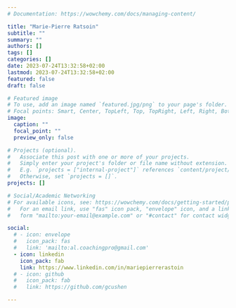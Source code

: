 ```yaml
---
# Documentation: https://wowchemy.com/docs/managing-content/

title: "Marie-Pierre Ratsoin"
subtitle: ""
summary: ""
authors: []
tags: []
categories: []
date: 2023-07-24T13:32:58+02:00
lastmod: 2023-07-24T13:32:58+02:00
featured: false
draft: false

# Featured image
# To use, add an image named `featured.jpg/png` to your page's folder.
# Focal points: Smart, Center, TopLeft, Top, TopRight, Left, Right, BottomLeft, Bottom, BottomRight.
image:
  caption: ""
  focal_point: ""
  preview_only: false

# Projects (optional).
#   Associate this post with one or more of your projects.
#   Simply enter your project's folder or file name without extension.
#   E.g. `projects = ["internal-project"]` references `content/project/deep-learning/index.md`.
#   Otherwise, set `projects = []`.
projects: []

# Social/Academic Networking
# For available icons, see: https://wowchemy.com/docs/getting-started/page-builder/#icons
#   For an email link, use "fas" icon pack, "envelope" icon, and a link in the
#   form "mailto:your-email@example.com" or "#contact" for contact widget.

social:
  # - icon: envelope
  #   icon_pack: fas
  #   link: 'mailto:al.coachingpro@gmail.com'
  - icon: linkedin
    icon_pack: fab
    link: https://www.linkedin.com/in/mariepierrerastoin
  # - icon: github
  #   icon_pack: fab
  #   link: https://github.com/gcushen

---
```

